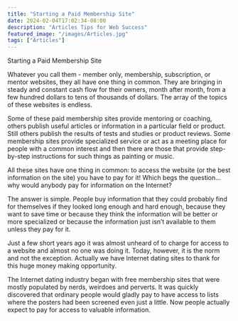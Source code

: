 ```yaml
---
title: "Starting a Paid Membership Site"
date: 2024-02-04T17:02:34-08:00
description: "Articles Tips for Web Success"
featured_image: "/images/Articles.jpg"
tags: ["Articles"]
---
```


Starting a Paid Membership Site

Whatever you call them - member only, membership, subscription, or mentor websites, they all have one thing in common. They are bringing in steady and constant cash flow for their owners, month after month, from a few hundred dollars to tens of thousands of dollars. The array of the topics of these websites is endless.

Some of these paid membership sites provide mentoring or coaching, others publish useful articles or information in a particular field or product. Still others publish the results of tests and studies or product reviews. Some membership sites provide specialized service or act as a meeting place for people with a common interest and then there are those that provide step-by-step instructions for such things as painting or music.

All these sites have one thing in common: to access the website (or the best information on the site) you have to pay for it! Which begs the question…why would anybody pay for information on the Internet? 

The answer is simple. People buy information that they could probably find for themselves if they looked long enough and hard enough, because they want to save time or because they think the information will be better or more specialized or because the information just isn’t available to them unless they pay for it. 

Just a few short years ago it was almost unheard of to charge for access to a website and almost no one was doing it. Today, however, it is the norm and not the exception. Actually we have Internet dating sites to thank for this huge money making opportunity.

The Internet dating industry began with free membership sites that were mostly populated by nerds, weirdoes and perverts. It was quickly discovered that ordinary people would gladly pay to have access to lists where the posters had been screened even just a little. Now people actually expect to pay for access to valuable information.


